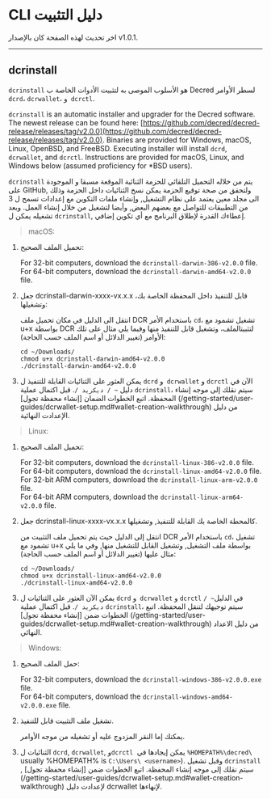 # CLI دليل التثبيت

اخر تحديث لهذه الصفحة كان بالإصدار v1.0.1.

---

## dcrinstall 

`dcrinstall` هو الأسلوب الموصى به لتثبيت الأدوات الخاصة ب Decred لسطر الأوامر` dcrd`، `dcrwallet`، و` dcrctl`.

`dcrinstall` is an automatic installer and upgrader for the Decred software. The newest release can be found here: [https://github.com/decred/decred-release/releases/tag/v2.0.0](https://github.com/decred/decred-release/releases/tag/v2.0.0). Binaries are provided for Windows, macOS, Linux, OpenBSD, and FreeBSD. Executing installer will install `dcrd`, `dcrwallet`, and `dcrctl`. Instructions are provided for macOS, Linux, and Windows below (assumed proficiency for *BSD users).

`dcrinstall` يتم من خلاله التحميل التلقائي للحزمة الثنائية الموقعة مسبقا و الموجودة على GitHub, ولتحقق من صحة توقيع الحزمة يمكن نسخ الثنائيات داخل الحزمة وذلك الى مجلد معين يعتمد على نظام التشغيل, وإنشاء ملفات التكوين مع إعدادات تسمح ل 3 من التطبيقات للتواصل مع بعضهم البعض, وأيضا لتشغيل من خلال إنشاء العمل. وبعد تشغيله يمكن ل `dcrinstall`, إعطاءك القدرة لإطلاق البرنامج مع أي تكوين إضافي.

> macOS:

1. تحميل الملف الصحيح:

    For 32-bit computers, download the `dcrinstall-darwin-386-v2.0.0` file. <br />
    For 64-bit computers, download the `dcrinstall-darwin-amd64-v2.0.0` file.

2. جعل dcrinstall-darwin-xxxx-vx.x.x  قابل للتنفيذ داخل المحفظة الخاصة بك، وتشغيلها:

   انتقل الى الدليل في مكان تحميل ملف DCR باستخدام الأمر  `cd`، تشغيل تشمود مع u+x بواسطة DCR  لتثبيتالملف، وتشغيل قابل للتنفيذ منها وفيما يلي مثال على تلك الأوامر (تغيير الدلائل أو اسم الملف حسب الحاجة):
    
    `cd ~/Downloads/` <br />
    `chmod u+x dcrinstall-darwin-amd64-v2.0.0` <br />
    `./dcrinstall-darwin-amd64-v2.0.0`
    
3. يمكن العثور على الثنائيات القابلة للتنفيذ ل `dcrd` و` dcrwallet` و `dcrctl` الآن في دليل `~ / ديكريد /`. قبل اكتمال عملية `dcrinstall`، سيتم نقلك إلى موجه إنشاء المحفظة. اتبع الخطوات الضمان [إنشاء محفظة تجول] (/getting-started/user-guides/dcrwallet-setup.md#wallet-creation-walkthrough)  من دليل الإعدادت النهائية.

> Linux:

1. تحميل الملف الصحيح:

    For 32-bit computers, download the `dcrinstall-linux-386-v2.0.0` file. <br />
    For 64-bit computers, download the `dcrinstall-linux-amd64-v2.0.0` file. <br />
    For 32-bit ARM computers, download the `dcrinstall-linux-arm-v2.0.0` file. <br />
    For 64-bit ARM computers, download the `dcrinstall-linux-arm64-v2.0.0` file.

2. جعل dcrinstall-linux-xxxx-vx.x.x كالمحطة الخاصة بك القابلة للتنفيذ, وتشغيلها.

   انتقل إلى الدليل حيث يتم تحميل ملف التثبيت من DCR باستخدام الأمر `cd`، تشغيل تشمود مع u+x بواسطة ملف التشغيل, وتشغيل القابل للتشغيل منها, وفي ما يلي مثال عليها  (تغيير الدلائل أو اسم الملف حسب الحاجة):
    
    `cd ~/Downloads/` <br />
    `chmod u+x dcrinstall-linux-amd64-v2.0.0` <br />
    `./dcrinstall-linux-amd64-v2.0.0`
    
3. يمكن الآن العثور على الثنائيات ل `dcrd` و` dcrwallet` و `dcrctl` في الدليل` ~ / ديكريد / `. قبل اكتمال عملية `dcrinstall`، سيتم توجيهك لتنقل المحفظة. اتبع الخطوات ضمن [إنشاء محفظة تجول] (/getting-started/user-guides/dcrwallet-setup.md#wallet-creation-walkthrough) من دليل الاعداد النهائي.

> Windows:

1. حمل الملف الصحيح:

    For 32-bit computers, download the `dcrinstall-windows-386-v2.0.0.exe` file. <br />
    For 64-bit computers, download the `dcrinstall-windows-amd64-v2.0.0.exe` file. <br />

2.  تشغيل  ملف التثبيت  قابل للتنفيذ.

    يمكنك إما النقر المزدوج عليه أو تشغيله من موجه الأوامر.
    
3. الثنائيات ل `dcrd`, `dcrwallet`,  و`dcrctl`  يمكن إيجادها في `%HOMEPATH%\decred\` 
 usually %HOMEPATH% is `C:\Users\ <username>`).  وقبل تشغيل  `dcrinstall` , سيتم نقلك إلى موجه إنشاء المحفظة. اتبع الخطوات ضمن [إنشاء محفظة تجول] (/getting-started/user-guides/dcrwallet-setup.md#wallet-creation-walkthrough)  لإعدادت دليل dcrwallet لإنهاءها.
